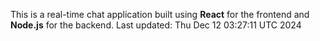 This is a real-time chat application built using **React** for the frontend and **Node.js** for the backend.
Last updated: Thu Dec 12 03:27:11 UTC 2024
